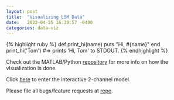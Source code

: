 ```yaml
---
layout: post
title:  "Visualizing LSM Data"
date:   2022-04-25 16:30:57 -0400
categories: data-viz
---
```


{% highlight ruby %}
def print_hi(name)
  puts "Hi, #{name}"
end
print_hi('Tom')
#=> prints 'Hi, Tom' to STDOUT.
{% endhighlight %}

Check out the MATLAB/Python [repository][lsm-repo] for more info on how the visualization is done.

Click [here][lsm-htmlfile] to enter the interactive 2-channel model.

Please file all bugs/feature requests at [repo][lsm-repo].

[lsm-repo]: https://github.com/JacobHA/confocal_analysis
[lsm-htmlfile]: _pages/lsm_interactive.html
